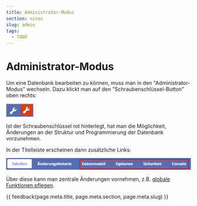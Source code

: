 ```yaml
---
title: Administrator-Modus
section: ninox
slug: admin
tags:
  - TODO
---
```


# Administrator-Modus

Um eine Datenbank bearbeiten zu können, muss man in den "Administrator-Modus" wechseln. Dazu klickt man auf den "Schraubenschlüssel-Button" oben rechts:

![Adminmodus einschalten](img/2022-03-30-adminmodus-cog.png)

Ist der Schraubenschlüssel rot hinterlegt, hat man die Möglichkeit, Änderungen an der Struktur und Programmierung der Datenbank vorzunehmen.

In der Titelleiste erscheinen dann zusätzliche Links:

![Adminmodus - Titelleiste](img/2022-03-30-adminmodus-titelleiste.png)

Über diese kann man zentrale Änderungen vornehmen, z.B. [globale Funktionen pflegen](/ninox/globale-funktionen/).


{{ feedback(page.meta.title, page.meta.section, page.meta.slug) }}
